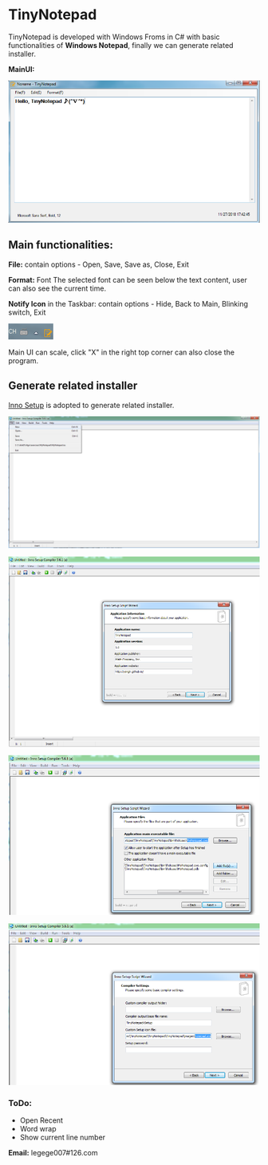 # TinyNotepad
TinyNotepad is developed with Windows Froms in C# with basic functionalities of **Windows Notepad**, finally we can generate related installer.


**MainUI:**

![Main Page](https://raw.githubusercontent.com/yanglr/TinyNotepad/master/screenshots/MainUI.png)



## Main functionalities:

**File:** contain options - Open, Save, Save as, Close, Exit

**Format:** Font
The selected font can be seen below the text content, user can also see the current time.

**Notify Icon** in the Taskbar: contain options - Hide, Back to Main, Blinking switch, Exit

![NotifyIcon](https://raw.githubusercontent.com/yanglr/TinyNotepad/master/screenshots/IconInTaskbar.png)


Main UI can scale, click "X" in the right top corner can also close the program.



## Generate related installer

[Inno Setup](http://www.jrsoftware.org/isdl.php) is adopted to generate related installer.

![step1](https://raw.githubusercontent.com/yanglr/TinyNotepad/master/screenshots/Inno-shot1.png)

![step2](https://raw.githubusercontent.com/yanglr/TinyNotepad/master/screenshots/Inno-shot2.png)

![step3](https://raw.githubusercontent.com/yanglr/TinyNotepad/master/screenshots/Inno-shot3.png)

![step4](https://raw.githubusercontent.com/yanglr/TinyNotepad/master/screenshots/Inno-shot4.png)



### ToDo:

- Open Recent
- Word wrap
- Show current line number



**Email:** legege007#126.com

